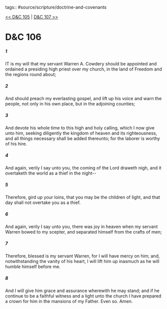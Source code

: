 tags:: #source/scripture/doctrine-and-covenants

[<< D&C 105](doctrine-and-covenants/D&C_105.md) | [D&C 107 >>](doctrine-and-covenants/D&C_107.md)

# D&C 106

##### 1

IT is my will that my servant Warren A. Cowdery should be appointed and ordained a presiding high priest over my church, in the land of Freedom and the regions round about;

##### 2

And should preach my everlasting gospel, and lift up his voice and warn the people, not only in his own place, but in the adjoining counties;

##### 3

And devote his whole time to this high and holy calling, which I now give unto him, seeking diligently the kingdom of heaven and its righteousness, and all things necessary shall be added thereunto; for the laborer is worthy of his hire.

##### 4

And again, verily I say unto you, the coming of the Lord draweth nigh, and it overtaketh the world as a thief in the night--

##### 5

Therefore, gird up your loins, that you may be the children of light, and that day shall not overtake you as a thief.

##### 6

And again, verily I say unto you, there was joy in heaven when my servant Warren bowed to my scepter, and separated himself from the crafts of men;

##### 7

Therefore, blessed is my servant Warren, for I will have mercy on him; and, notwithstanding the vanity of his heart, I will lift him up inasmuch as he will humble himself before me.

##### 8

And I will give him grace and assurance wherewith he may stand; and if he continue to be a faithful witness and a light unto the church I have prepared a crown for him in the mansions of my Father. Even so. Amen.
